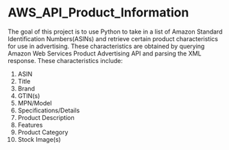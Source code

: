 # AWS_API_Product_Information
The goal of this project is to use Python to take in a list of Amazon Standard Identification Numbers(ASINs) and retrieve certain product characteristics for use in advertising. These characteristics are obtained by querying Amazon Web Services Product Advertising API and parsing the XML response. These characteristics include:
1. ASIN
2. Title
3. Brand
4. GTIN(s)
5. MPN/Model
6. Specifications/Details
7. Product Description
8. Features
9. Product Category
10. Stock Image(s)
